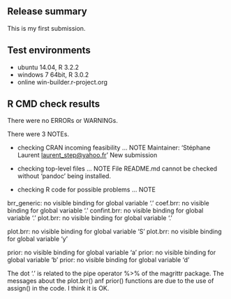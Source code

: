 ## Release summary

This is my first submission.

## Test environments

* ubuntu 14.04, R 3.2.2
* windows 7 64bit, R 3.0.2
* online win-builder.r-project.org

## R CMD check results

There were no ERRORs or WARNINGs. 

There were 3 NOTEs.

* checking CRAN incoming feasibility ... NOTE
Maintainer: ‘Stéphane Laurent <laurent_step@yahoo.fr>’
New submission

* checking top-level files ... NOTE
File README.md cannot be checked without ‘pandoc’ being installed.
  
* checking R code for possible problems ... NOTE

brr_generic: no visible binding for global variable ‘.’
coef.brr: no visible binding for global variable ‘.’
confint.brr: no visible binding for global variable ‘.’
plot.brr: no visible binding for global variable ‘.’

plot.brr: no visible binding for global variable ‘S’
plot.brr: no visible binding for global variable ‘y’

prior: no visible binding for global variable ‘a’
prior: no visible binding for global variable ‘b’
prior: no visible binding for global variable ‘d’

  The dot ‘.’ is related to the pipe operator %>% of the magrittr package.
  The messages about the plot.brr() anf prior() functions are due to the use of assign() in the code. I think it is OK.





